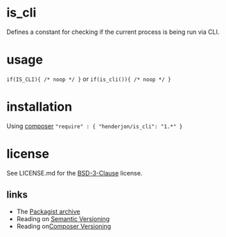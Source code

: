 # is_cli

Defines a constant for checking if the current process is being run via CLI.

# usage

`if(IS_CLI){ /* noop */ }` or `if(is_cli()){ /* noop */ }`

# installation

Using [composer](http://getcomposer.org/) `"require" : { "henderjon/is_cli": "1.*" }`

# license

See LICENSE.md for the [BSD-3-Clause](http://opensource.org/licenses/BSD-3-Clause) license.

## links

  - The [Packagist archive](https://packagist.org/packages/henderjon/is_cli)
  - Reading on [Semantic Versioning](http://semver.org/)
  - Reading on[Composer Versioning](https://getcomposer.org/doc/01-basic-usage.md#package-versions)





